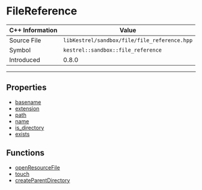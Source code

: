 
# FileReference

| C++ Information | Value |
| --- | --- |
| Source File | `libKestrel/sandbox/file/file_reference.hpp` |
| Symbol | `kestrel::sandbox::file_reference` |
| Introduced | 0.8.0 |


---

## Properties

 - [basename](basename.md)
 - [extension](extension.md)
 - [path](path.md)
 - [name](name.md)
 - [is_directory](is_directory.md)
 - [exists](exists.md)

## Functions

 - [openResourceFile](openResourceFile.md)
 - [touch](touch.md)
 - [createParentDirectory](createParentDirectory.md)

